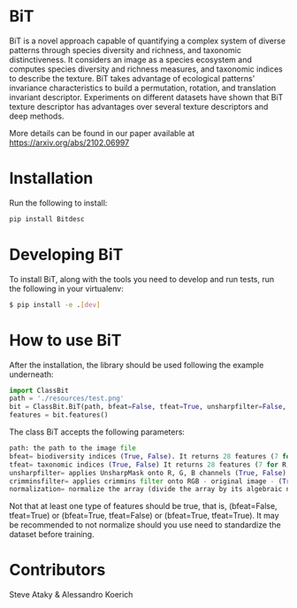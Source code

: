 # BiT

BiT is a novel approach capable of quantifying a complex system of diverse patterns through 
species diversity and richness, and taxonomic distinctiveness. 
It considers an image as a species ecosystem and computes species diversity and richness measures, 
and taxonomic indices to describe the texture. 
BiT takes advantage of ecological patterns' invariance characteristics to build a permutation, rotation, and translation invariant descriptor. 
Experiments on different datasets have shown that BiT texture descriptor has advantages over several texture descriptors and deep methods. 

More details can be found in our paper available at https://arxiv.org/abs/2102.06997

# Installation

Run the following to install:
```python
pip install Bitdesc
```

# Developing BiT

To install BiT, along with the tools you need to develop and run tests, run the following in your virtualenv:
```bash
$ pip install -e .[dev]
```
# How to use BiT 

After the installation, the library should be used following the example underneath:

```python
import ClassBit
path = './resources/test.png'
bit = ClassBit.BiT(path, bfeat=False, tfeat=True, unsharpfilter=False, crimminsfilter=False, normalization=False)
features = bit.features()
```
The class BiT accepts the following parameters:
```python
path: the path to the image file
bfeat= biodiversity indices (True, False). It returns 28 features (7 for R, 7 for G, 7 for B, and 7 for RGB)  
tfeat= taxonomic indices (True, False) It returns 28 features (7 for R, 7 for G, 7 for B, and 7 for RGB)
unsharpfilter= applies UnsharpMask onto R, G, B channels (True, False) 
crimminsfilter= applies crimmins filter onto RGB - original image - (True, False) 
normalization= normalize the array (divide the array by its algebraic norm)
``` 
Not that at least one type of features should be true, that is, (bfeat=False, tfeat=True) or (bfeat=True, tfeat=False) or (bfeat=True, tfeat=True).
It may be recommended to not normalize should you use need to standardize the dataset before training. 
# Contributors
Steve Ataky & Alessandro Koerich
